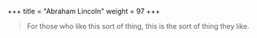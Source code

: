+++
title = "Abraham Lincoln"
weight = 97
+++

> For those who like this sort of thing, this is the sort of thing they like.

